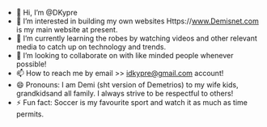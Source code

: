 - 👋 Hi, I’m @DKypre
- 👀 I’m interested in building my own websites Https://www.Demisnet.com is my main website at present.
- 🌱 I’m currently learning the robes by watching videos and other relevant media to catch up on technology and trends.
- 💞️ I’m looking to collaborate on with like minded people whenever possible!
- 📫 How to reach me by email >> idkypre@gmail.com account!
- 😄 Pronouns: I am Demi (sht version of Demetrios) to my wife kids, grandkidsand all family. I always strive to be respectful to others! 
- ⚡ Fun fact: Soccer is my favourite sport and watch it as much as time permits.

<!---
DKypre/DKypre is a ✨ special ✨ repository because its `README.md` (this file) appears on your GitHub profile.
You can click the Preview link to take a look at your changes.
--->
